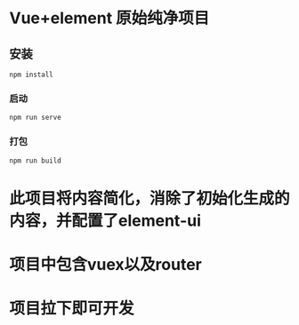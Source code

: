 # Vue+element 原始纯净项目

## 安装
```
npm install
```

### 启动
```
npm run serve
```

### 打包
```
npm run build
```

# 此项目将内容简化，消除了初始化生成的内容，并配置了element-ui
# 项目中包含vuex以及router
# 项目拉下即可开发
